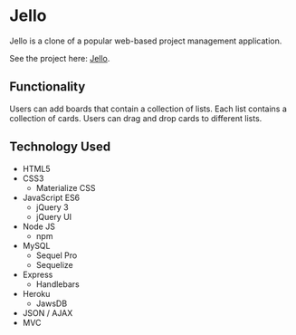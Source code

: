 # Jello

Jello is a clone of a popular web-based project management application.

See the project here: [Jello](https://hello-jello.herokuapp.com/ "Jello").

**Functionality**
---
Users can add boards that contain a collection of lists. Each list contains a collection of cards. Users can drag and drop cards to different lists. 

**Technology Used**
---
- HTML5
- CSS3
  - Materialize CSS
- JavaScript ES6
  - jQuery 3
  - jQuery UI
- Node JS
  - npm
- MySQL
  - Sequel Pro
  - Sequelize
- Express
  - Handlebars
- Heroku
  - JawsDB
- JSON / AJAX
- MVC